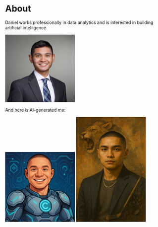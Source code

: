 # About

Daniel works professionally in data analytics and is interested in building artificial intelligence.

<img src="images/screenshot_cropped_2.jpg" width="225">


And here is AI-generated me:

<img src="images/ai_headshot.png" width="225">


<img src="images/061625_ai_portrait.png" width="225">

